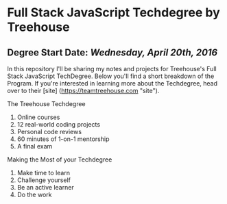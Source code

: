 # Full Stack JavaScript Techdegree by Treehouse

## Degree Start Date: _Wednesday, April 20th, 2016_
In this repository I'll be sharing my notes and projects for Treehouse's Full Stack JavaScript TechDegree. Below you'll find a short breakdown of the Program. If you're interested in learning more about the Techdegree, head over to their [site] (https://teamtreehouse.com "site").

The Treehouse Techdegree
1.  Online courses
2.  12 real-world coding projects
3.  Personal code reviews
4.  60 minutes of 1-on-1 mentorship
5.  A final exam

Making the Most of your Techdegree
1.  Make time to learn
2.  Challenge yourself
3.  Be an active learner
4.  Do the work
